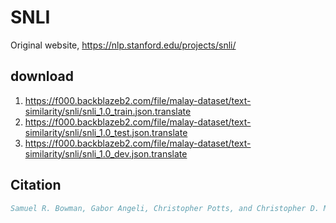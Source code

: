 # SNLI

Original website, https://nlp.stanford.edu/projects/snli/

## download

1. https://f000.backblazeb2.com/file/malay-dataset/text-similarity/snli/snli_1.0_train.json.translate
2. https://f000.backblazeb2.com/file/malay-dataset/text-similarity/snli/snli_1.0_test.json.translate
3. https://f000.backblazeb2.com/file/malay-dataset/text-similarity/snli/snli_1.0_dev.json.translate

## Citation

```bibtex
Samuel R. Bowman, Gabor Angeli, Christopher Potts, and Christopher D. Manning. 2015. A large annotated corpus for learning natural language inference. In Proceedings of the 2015 Conference on Empirical Methods in Natural Language Processing (EMNLP). [pdf] [bib]
```